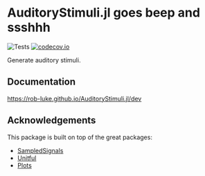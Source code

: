 # AuditoryStimuli.jl goes beep and ssshhh

![Tests](https://github.com/rob-luke/AuditoryStimuli.jl/workflows/Tests/badge.svg)
[![codecov.io](http://codecov.io/github/rob-luke/AuditoryStimuli.jl/coverage.svg?branch=master)](http://codecov.io/github/rob-luke/AuditoryStimuli.jl?branch=master)

Generate auditory stimuli.  


## Documentation

https://rob-luke.github.io/AuditoryStimuli.jl/dev


## Acknowledgements

This package is built on top of the great packages:
* [SampledSignals](https://github.com/JuliaAudio/SampledSignals.jl)
* [Unitful](https://github.com/ajkeller34/Unitful.jl)
* [Plots](https://github.com/JuliaPlots/Plots.jl)
